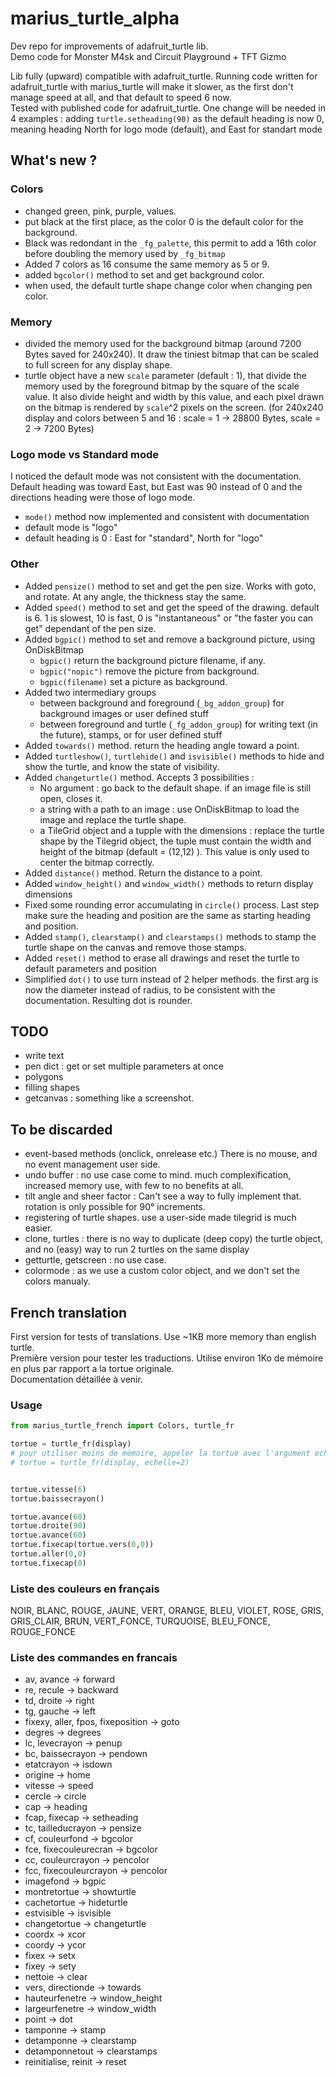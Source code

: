 # marius_turtle_alpha
Dev repo for improvements of adafruit_turtle lib. <br />
Demo code for Monster M4sk and Circuit Playground + TFT Gizmo<br />

Lib fully (upward) compatible with adafruit_turtle. Running code written for adafruit_turtle with marius_turtle will make it slower, as the first don't manage speed at all, and that default to speed 6 now.<br />
Tested with published code for adafruit_turtle. 
One change will be needed in 4 examples : adding `turtle.setheading(90)`  as the default heading is now 0, meaning heading North for logo mode (default), and East for standart mode

## What's new ?

### Colors
* changed green, pink, purple, values. 
* put black at the first place, as the color 0 is the default color for the background.
* Black was redondant in the `_fg_palette`, this permit to add a 16th color before doubling the memory used by `_fg_bitmap`
* Added 7 colors as 16 consume the same memory as 5 or 9.
* added `bgcolor()` method to set and get background color.
* when used, the default turtle shape change color when changing pen color.

### Memory
* divided the memory used for the background bitmap (around 7200 Bytes saved for 240x240). It draw the tiniest bitmap that can be scaled to full screen for any display shape.
* turtle object have a new `scale` parameter (default : 1), that divide the memory used by the foreground bitmap by the square of the scale value. It also divide height and width by this value, and each pixel drawn on the bitmap is rendered by `scale`^2 pixels on the screen. (for 240x240 display and colors between 5 and 16 : scale = 1 -> 28800 Bytes, scale = 2 -> 7200 Bytes)

### Logo mode vs Standard mode
I noticed the default mode was not consistent with the documentation. Default heading was toward East, but East was 90 instead of 0 and the directions heading were those of logo mode.

* `mode()` method now implemented and consistent with documentation
* default mode is "logo"
* default heading is 0 : East for "standard", North for "logo"


### Other
* Added `pensize()` method to set and get the pen size. Works with goto, and rotate. At any angle, the thickness stay the same.
* Added `speed()` method to set and get the speed of the drawing. default is 6. 1 is slowest, 10 is fast, 0 is "instantaneous" or "the faster you can get" dependant of the pen size.
* Added `bgpic()` method to set and remove a background picture, using OnDiskBitmap
  * `bgpic()` return the background picture filename, if any.
  * `bgpic("nopic")` remove the picture from background.
  * `bgpic(filename)` set a picture as background.
* Added two intermediary groups
  * between background and foreground (`_bg_addon_group`) for background images or user defined stuff
  * between foreground and turtle  (`_fg_addon_group`) for writing text (in the future), stamps, or for user defined stuff
* Added `towards()` method. return the heading angle toward a point.
* Added `turtleshow()`, `turtlehide()` and `isvisible()` methods to hide and show the turtle, and know the state of visibility.
* Added `changeturtle()` method. Accepts 3 possibilities :
  * No argument : go back to the default shape. if an image file is still open, closes it.
  * a string with a path to an image : use OnDiskBitmap to load the image and replace the turtle shape.
  * a TileGrid object and a tupple with the dimensions : replace the turtle shape by the Tilegrid object, the tuple must contain the width and height of the bitmap (default = (12,12) ). This value is only used to center the bitmap correctly.
* Added `distance()` method. Return the distance to a point.
* Added `window_height()` and `window_width()` methods to return display dimensions
* Fixed some rounding error accumulating in `circle()` process. Last step make sure the heading and position are the same as starting heading and position.
* Added `stamp()`, `clearstamp()` and `clearstamps()` methods to stamp the turtle shape on the canvas and remove those stamps.
* Added `reset()` method to erase all drawings and reset the turtle to default parameters and position
* Simplified `dot()` to use turn instead of 2 helper methods. the first arg is now the diameter instead of radius, to be consistent with the documentation. Resulting dot is rounder.

## TODO

* write text
* pen dict : get or set multiple parameters at once
* polygons
* filling shapes
* getcanvas : something like a screenshot.

## To be discarded

* event-based methods (onclick, onrelease etc.) There is no mouse, and no event management user side.
* undo buffer : no use case come to mind. much complexification, increased memory use, with few to no benefits at all.
* tilt angle and sheer factor : Can't see a way to fully implement that. rotation is only possible for 90° increments.
* registering of turtle shapes. use a user-side made tilegrid is much easier.
* clone, turtles : there is no way to duplicate (deep copy) the turtle object, and no (easy) way to run 2 turtles on the same display 
* getturtle, getscreen : no use case.
* colormode : as we use a custom color object, and we don't set the colors manualy.


## French translation

First version for tests of translations. Use ~1KB more memory than english turtle. <br />
Première version pour tester les traductions. Utilise environ 1Ko de mémoire en plus par rapport a la tortue originale.<br/>
Documentation détaillée à venir.

### Usage

```python
from marius_turtle_french import Colors, turtle_fr

tortue = turtle_fr(display)
# pour utiliser moins de mémoire, appeler la tortue avec l'argument echelle:
# tortue = turtle_fr(display, echelle=2)


tortue.vitesse(6)
tortue.baissecrayon()

tortue.avance(60)
tortue.droite(90)
tortue.avance(60)
tortue.fixecap(tortue.vers(0,0))
tortue.aller(0,0)
tortue.fixecap(0)
```


### Liste des couleurs en français
NOIR, BLANC, ROUGE, JAUNE, VERT, ORANGE, BLEU, VIOLET, ROSE, GRIS, GRIS_CLAIR, BRUN, VERT_FONCE, TURQUOISE, BLEU_FONCE, ROUGE_FONCE<br />

### Liste des commandes en francais
* av, avance -> forward
* re, recule -> backward
* td, droite -> right
* tg, gauche -> left
* fixexy, aller, fpos, fixeposition -> goto
* degres -> degrees
* lc, levecrayon -> penup
* bc, baissecrayon -> pendown
* etatcrayon -> isdown
* origine -> home
* vitesse -> speed
* cercle -> circle
* cap -> heading
* fcap, fixecap -> setheading
* tc, tailleducrayon -> pensize
* cf, couleurfond -> bgcolor
* fce, fixecouleurecran -> bgcolor
* cc, couleurcrayon -> pencolor
* fcc, fixecouleurcrayon -> pencolor
* imagefond -> bgpic
* montretortue -> showturtle
* cachetortue -> hideturtle
* estvisible -> isvisible
* changetortue -> changeturtle
* coordx -> xcor
* coordy -> ycor
* fixex -> setx
* fixey -> sety
* nettoie -> clear
* vers, directionde -> towards
* hauteurfenetre -> window_height
* largeurfenetre -> window_width
* point -> dot
* tamponne -> stamp
* detamponne -> clearstamp
* detamponnetout -> clearstamps
* reinitialise, reinit -> reset

